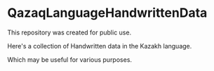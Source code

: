 # QazaqLanguageHandwrittenData

  This repository was created for public use.
  
  Here's a collection of Handwritten data in the Kazakh language. 
  
  Which may be useful for various purposes.
